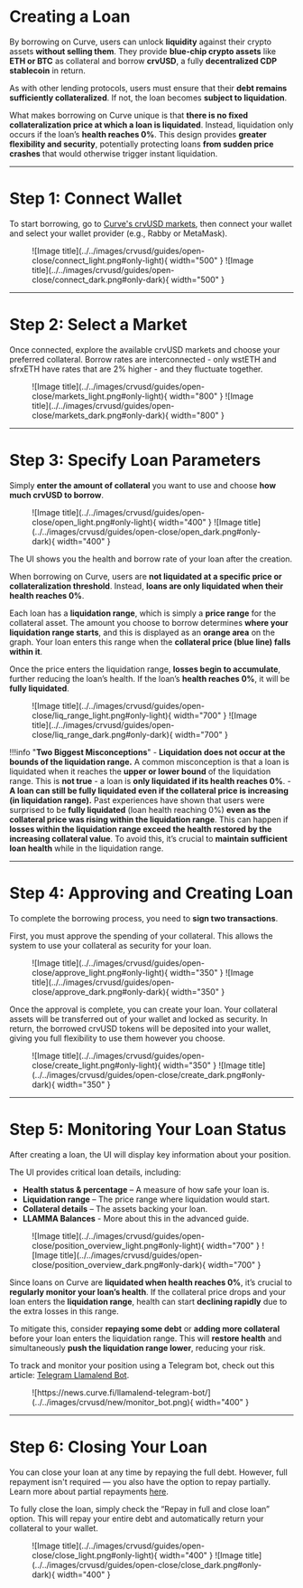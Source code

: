 <h1>Creating a Loan</h1>

By borrowing on Curve, users can unlock **liquidity** against their crypto assets **without selling them**. They provide **blue-chip crypto assets** like **ETH or BTC** as collateral and borrow **crvUSD**, a fully **decentralized CDP stablecoin** in return.

As with other lending protocols, users must ensure that their **debt remains sufficiently collateralized**. If not, the loan becomes **subject to liquidation**.

What makes borrowing on Curve unique is that **there is no fixed collateralization price at which a loan is liquidated**. Instead, liquidation only occurs if the loan’s **health reaches 0%**. This design provides **greater flexibility and security**, potentially protecting loans **from sudden price crashes** that would otherwise trigger instant liquidation.

---

# **Step 1: Connect Wallet**

To start borrowing, go to [Curve's crvUSD markets](https://curve.fi/crvusd/ethereum/markets/), then connect your wallet and select your wallet provider (e.g., Rabby or MetaMask).

<figure markdown="span">
  ![Image title](../../images/crvusd/guides/open-close/connect_light.png#only-light){ width="500" }
  ![Image title](../../images/crvusd/guides/open-close/connect_dark.png#only-dark){ width="500" }
  <figcaption></figcaption>
</figure>


---

# **Step 2: Select a Market**

Once connected, explore the available crvUSD markets and choose your preferred collateral. Borrow rates are interconnected - only wstETH and sfrxETH have rates that are 2% higher - and they fluctuate together.

<figure markdown="span">
  ![Image title](../../images/crvusd/guides/open-close/markets_light.png#only-light){ width="800" }
  ![Image title](../../images/crvusd/guides/open-close/markets_dark.png#only-dark){ width="800" }
  <figcaption></figcaption>
</figure>

---

# **Step 3: Specify Loan Parameters**

Simply **enter the amount of collateral** you want to use and choose **how much crvUSD to borrow**.

<figure markdown="span">
  ![Image title](../../images/crvusd/guides/open-close/open_light.png#only-light){ width="400" }
  ![Image title](../../images/crvusd/guides/open-close/open_dark.png#only-dark){ width="400" }
  <figcaption></figcaption>
</figure>

The UI shows you the health and borrow rate of your loan after the creation.

When borrowing on Curve, users are **not liquidated at a specific price or collateralization threshold**. Instead, **loans are only liquidated when their health reaches 0%**.

Each loan has a **liquidation range**, which is simply a **price range** for the collateral asset. The amount you choose to borrow determines **where your liquidation range starts**, and this is displayed as an **orange area** on the graph. Your loan enters this range when the **collateral price (blue line) falls within it**.

Once the price enters the liquidation range, **losses begin to accumulate**, further reducing the loan’s health. If the loan’s **health reaches 0%**, it will be **fully liquidated**.

<figure markdown="span">
  ![Image title](../../images/crvusd/guides/open-close/liq_range_light.png#only-light){ width="700" }
  ![Image title](../../images/crvusd/guides/open-close/liq_range_dark.png#only-dark){ width="700" }
  <figcaption></figcaption>
</figure>


!!!info "**Two Biggest Misconceptions**"
    - **Liquidation does not occur at the bounds of the liquidation range.** A common misconception is that a loan is liquidated when it reaches the **upper or lower bound** of the liquidation range. This is **not true** - a loan is **only liquidated if its health reaches 0%**.
    - **A loan can still be fully liquidated even if the collateral price is increasing (in liquidation range).** Past experiences have shown that users were surprised to be **fully liquidated** (loan health reaching 0%) **even as the collateral price was rising within the liquidation range**. This can happen if **losses within the liquidation range exceed the health restored by the increasing collateral value**. To avoid this, it’s crucial to **maintain sufficient loan health** while in the liquidation range.

---

# **Step 4: Approving and Creating Loan**

To complete the borrowing process, you need to **sign two transactions**.

First, you must approve the spending of your collateral. This allows the system to use your collateral as security for your loan.

<figure markdown="span">
  ![Image title](../../images/crvusd/guides/open-close/approve_light.png#only-light){ width="350" }
  ![Image title](../../images/crvusd/guides/open-close/approve_dark.png#only-dark){ width="350" }
  <figcaption></figcaption>
</figure>


Once the approval is complete, you can create your loan. Your collateral assets will be transferred out of your wallet and locked as security. In return, the borrowed crvUSD tokens will be deposited into your wallet, giving you full flexibility to use them however you choose.

<figure markdown="span">
  ![Image title](../../images/crvusd/guides/open-close/create_light.png#only-light){ width="350" }
  ![Image title](../../images/crvusd/guides/open-close/create_dark.png#only-dark){ width="350" }
  <figcaption></figcaption>
</figure>

---

# **Step 5: Monitoring Your Loan Status**

After creating a loan, the UI will display key information about your position.

The UI provides critical loan details, including:

- **Health status & percentage** – A measure of how safe your loan is.
- **Liquidation range** – The price range where liquidation would start.
- **Collateral details** – The assets backing your loan.
- **LLAMMA Balances** - More about this in the advanced guide.

<figure markdown="span">
  ![Image title](../../images/crvusd/guides/open-close/position_overview_light.png#only-light){ width="700" }
  ![Image title](../../images/crvusd/guides/open-close/position_overview_dark.png#only-dark){ width="700" }
  <figcaption></figcaption>
</figure>


Since loans on Curve are **liquidated when health reaches 0%**, it’s crucial to **regularly monitor your loan’s health**. If the collateral price drops and your loan enters the **liquidation range**, health can start **declining rapidly** due to the extra losses in this range.

To mitigate this, consider **repaying some debt** or **adding more collateral** before your loan enters the liquidation range. This will **restore health** and simultaneously **push the liquidation range lower**, reducing your risk.

To track and monitor your position using a Telegram bot, check out this article: [Telegram Llamalend Bot](https://news.curve.fi/llamalend-telegram-bot/).

<figure markdown="span">
  ![https://news.curve.fi/llamalend-telegram-bot/](../../images/crvusd/new/monitor_bot.png){ width="400" }
  <figcaption></figcaption>
</figure>

---

# **Step 6: Closing Your Loan**

You can close your loan at any time by repaying the full debt. However, full repayment isn't required — you also have the option to repay partially. Learn more about partial repayments [here](./loan-management.md#re).

To fully close the loan, simply check the “Repay in full and close loan” option. This will repay your entire debt and automatically return your collateral to your wallet.

<figure markdown="span">
  ![Image title](../../images/crvusd/guides/open-close/close_light.png#only-light){ width="400" }
  ![Image title](../../images/crvusd/guides/open-close/close_dark.png#only-dark){ width="400" }
  <figcaption></figcaption>
</figure>